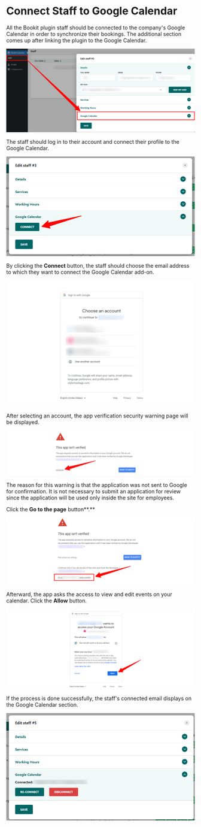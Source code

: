 # Connect Staff to Google Calendar

All the Bookit plugin staff should be connected to the company's Google Calendar in order to synchronize their bookings. The additional section comes up after linking the plugin to the Google Calendar.

![](<../.gitbook/assets/image (52).png>)

The staff should log in to their account and connect their profile to the Google Calendar.

![](<../.gitbook/assets/image (187).png>)

By clicking the **Connect** button, the staff should choose the email address to which they want to connect the Google Calendar add-on.

![](<../.gitbook/assets/image (186).png>)

After selecting an account, the app verification security warning page will be displayed.

![](<../.gitbook/assets/image (53).png>)

The reason for this warning is that the application was not sent to Google for confirmation. It is not necessary to submit an application for review since the application will be used only inside the site for employees.

Click the **Go to the page** button**.**

![](<../.gitbook/assets/image (1).png>)

Afterward, the app asks the access to view and edit events on your calendar. Click the **Allow** button.

![](<../.gitbook/assets/image (178).png>)

If the process is done successfully, the staff's connected email displays on the Google Calendar section.

![](<../.gitbook/assets/image (201).png>)
